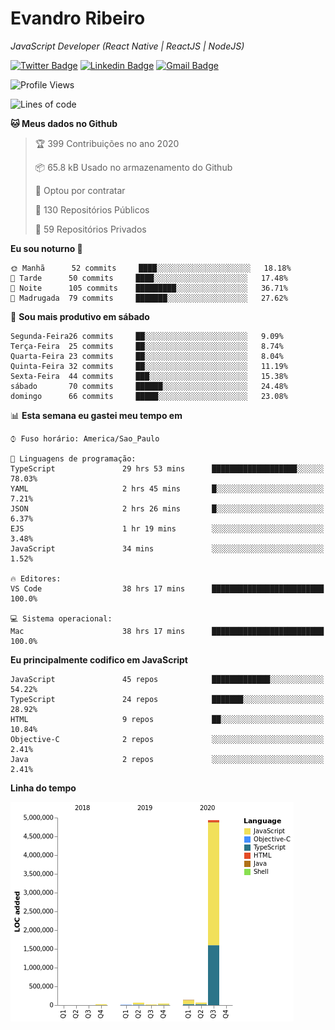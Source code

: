 # Evandro **Ribeiro**

*JavaScript Developer (React Native | ReactJS | NodeJS)*

[![Twitter Badge](https://img.shields.io/badge/-@ribeiroevandro-201B2D?style=flat-square&labelColor=201B2D&logo=twitter&logoColor=white&link=https://twitter.com/ribeiroevandro)](https://twitter.com/ribeiroevandro) 
[![Linkedin Badge](https://img.shields.io/badge/-Evandro%20Ribeiro-201B2D?style=flat-square&logo=Linkedin&logoColor=white&link=https://www.linkedin.com/in/ribeiroevandro)](https://www.linkedin.com/in/ribeiroevandro) 
[![Gmail Badge](https://img.shields.io/badge/-oi@ribeiroevandro.com.br-201B2D?style=flat-square&logo=Gmail&logoColor=white&link=mailto:oi@ribeiroevandro.com.br)](mailto:oi@ribeiroevandro.com.br)


<!--START_SECTION:waka-->
![Profile Views](http://img.shields.io/badge/Visualizac%C3%B5es%20do%20perfil-14-blue)

![Lines of code](https://img.shields.io/badge/Desde%20o%20Hello%20World%20eu%20escrevi-12.0%20million%20linhas%20de%20c%C3%B3digo-blue)

**🐱 Meus dados no Github** 

> 🏆 399 Contribuições no ano 2020
 > 
> 📦 65.8 kB Usado no armazenamento do Github 
 > 
> 💼 Optou por contratar
 > 
> 📜 130 Repositórios Públicos
 > 
> 🔑 59 Repositórios Privados 

**Eu sou noturno 🦉** 

```text
🌞 Manhã      52 commits     ████░░░░░░░░░░░░░░░░░░░░░   18.18% 
🌆 Tarde      50 commits     ████░░░░░░░░░░░░░░░░░░░░░   17.48% 
🌃 Noite      105 commits    █████████░░░░░░░░░░░░░░░░   36.71% 
🌙 Madrugada  79 commits     ███████░░░░░░░░░░░░░░░░░░   27.62%

```
📅 **Sou mais produtivo em sábado** 

```text
Segunda-Feira26 commits     ██░░░░░░░░░░░░░░░░░░░░░░░   9.09% 
Terça-Feira  25 commits     ██░░░░░░░░░░░░░░░░░░░░░░░   8.74% 
Quarta-Feira 23 commits     ██░░░░░░░░░░░░░░░░░░░░░░░   8.04% 
Quinta-Feira 32 commits     ██░░░░░░░░░░░░░░░░░░░░░░░   11.19% 
Sexta-Feira  44 commits     ███░░░░░░░░░░░░░░░░░░░░░░   15.38% 
sábado       70 commits     ██████░░░░░░░░░░░░░░░░░░░   24.48% 
domingo      66 commits     █████░░░░░░░░░░░░░░░░░░░░   23.08%

```


📊 **Esta semana eu gastei meu tempo em** 

```text
⌚︎ Fuso horário: America/Sao_Paulo

💬 Linguagens de programação: 
TypeScript               29 hrs 53 mins      ███████████████████░░░░░░   78.03% 
YAML                     2 hrs 45 mins       █░░░░░░░░░░░░░░░░░░░░░░░░   7.21% 
JSON                     2 hrs 26 mins       █░░░░░░░░░░░░░░░░░░░░░░░░   6.37% 
EJS                      1 hr 19 mins        ░░░░░░░░░░░░░░░░░░░░░░░░░   3.48% 
JavaScript               34 mins             ░░░░░░░░░░░░░░░░░░░░░░░░░   1.52%

🔥 Editores: 
VS Code                  38 hrs 17 mins      █████████████████████████   100.0%

💻 Sistema operacional: 
Mac                      38 hrs 17 mins      █████████████████████████   100.0%

```

**Eu principalmente codifico em JavaScript** 

```text
JavaScript               45 repos            █████████████░░░░░░░░░░░░   54.22% 
TypeScript               24 repos            ███████░░░░░░░░░░░░░░░░░░   28.92% 
HTML                     9 repos             ██░░░░░░░░░░░░░░░░░░░░░░░   10.84% 
Objective-C              2 repos             ░░░░░░░░░░░░░░░░░░░░░░░░░   2.41% 
Java                     2 repos             ░░░░░░░░░░░░░░░░░░░░░░░░░   2.41%

```


**Linha do tempo**

![Chart not found](https://github.com/ribeiroevandro/ribeiroevandro/blob/master/charts/bar_graph.png) 


<!--END_SECTION:waka-->
